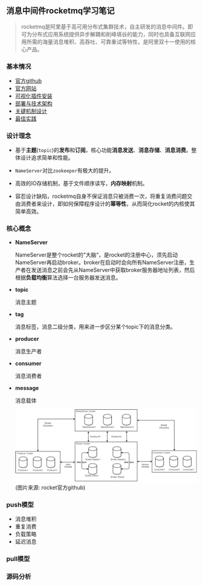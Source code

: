 ## 消息中间件rocketmq学习笔记

> rocketmq是阿里基于高可用分布式集群技术，自主研发的消息中间件。即可为分布式应用系统提供异步解耦和削峰填谷的能力，同时也具备互联网应用所需的海量消息堆积、高吞吐、可靠重试等特性，是阿里双十一使用的核心产品。

### 基本情况

- [官方github](https://github.com/apache/rocketmq/tree/master/docs/cn)
- [官方网站](https://rocketmq.apache.org/)
- [可视化插件安装](https://www.cnblogs.com/vipstone/p/11128471.html)
- [部署与技术架构](https://github.com/apache/rocketmq/blob/master/docs/cn/architecture.md)
- [关键机制设计](https://github.com/apache/rocketmq/blob/master/docs/cn/design.md)
- [最佳实践](https://github.com/apache/rocketmq/blob/master/docs/cn/best_practice.md)

### 设计理念

- 基于**主题**(`topic`)的**发布**和**订阅**，核心功能**消息发送**、**消息存储**、**消息消费**。整体设计追求简单和性能。

- `NameServer`对比`zookeeper`有极大的提升。

- 高效的IO存储机制，基于文件顺序读写，**内存映射**机制。

- 容忍设计缺陷，rocketmq自身不保证消息只被消费一次，将重复消费问题交由消费者来设计，即如何保障程序设计的**幂等性**，从而简化rocket的内核使其简单高效。


### 核心概念

- **NameServer**

  NameServer是整个rocket的”大脑“，是rocket的注册中心，须先启动NameServer再启动broker。broker在启动时会向所有NameServer注册，生产者在发送消息之前会先从NameServer中获取broker服务器地址列表，然后根据**负载均衡**算法选择一台服务器发送消息。

- **topic**

  消息主题

- **tag**

  消息标签，消息二级分类，用来进一步区分某个topic下的消息分类。

- **producer**

  消息生产者

- **consumer**

  消息消费者

- **message**

  消息载体

  ![rocketmq_architecture_1.png](/docs/middleware/img/rocketmq_architecture_1.png)
  <br>(图片来源: rocket官方github)

### push模型

- 消息堆积
- 重复消费
- 负载策略
- 延迟消息

### pull模型



### 源码分析
